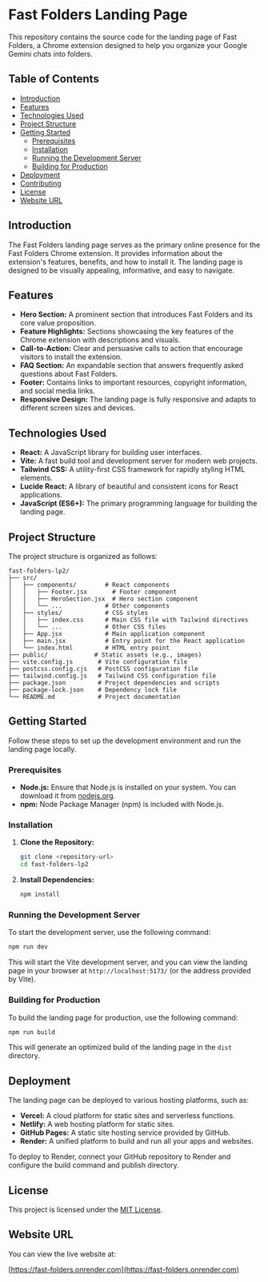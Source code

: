# Fast Folders Landing Page

This repository contains the source code for the landing page of Fast Folders, a Chrome extension designed to help you organize your Google Gemini chats into folders.

## Table of Contents

- [Introduction](#introduction)
- [Features](#features)
- [Technologies Used](#technologies-used)
- [Project Structure](#project-structure)
- [Getting Started](#getting-started)
  - [Prerequisites](#prerequisites)
  - [Installation](#installation)
  - [Running the Development Server](#running-the-development-server)
  - [Building for Production](#building-for-production)
- [Deployment](#deployment)
- [Contributing](#contributing)
- [License](#license)
- [Website URL](#website-url)

## Introduction

The Fast Folders landing page serves as the primary online presence for the Fast Folders Chrome extension. It provides information about the extension's features, benefits, and how to install it. The landing page is designed to be visually appealing, informative, and easy to navigate.

## Features

- **Hero Section:** A prominent section that introduces Fast Folders and its core value proposition.
- **Feature Highlights:** Sections showcasing the key features of the Chrome extension with descriptions and visuals.
- **Call-to-Action:** Clear and persuasive calls to action that encourage visitors to install the extension.
- **FAQ Section:** An expandable section that answers frequently asked questions about Fast Folders.
- **Footer:** Contains links to important resources, copyright information, and social media links.
- **Responsive Design:** The landing page is fully responsive and adapts to different screen sizes and devices.

## Technologies Used

- **React:** A JavaScript library for building user interfaces.
- **Vite:** A fast build tool and development server for modern web projects.
- **Tailwind CSS:** A utility-first CSS framework for rapidly styling HTML elements.
- **Lucide React:** A library of beautiful and consistent icons for React applications.
- **JavaScript (ES6+):** The primary programming language for building the landing page.

## Project Structure

The project structure is organized as follows:

```
fast-folders-lp2/
├── src/
│   ├── components/        # React components
│   │   ├── Footer.jsx       # Footer component
│   │   ├── HeroSection.jsx  # Hero section component
│   │   └── ...            # Other components
│   ├── styles/            # CSS styles
│   │   ├── index.css      # Main CSS file with Tailwind directives
│   │   └── ...            # Other CSS files
│   ├── App.jsx            # Main application component
│   ├── main.jsx           # Entry point for the React application
│   └── index.html         # HTML entry point
├── public/             # Static assets (e.g., images)
├── vite.config.js       # Vite configuration file
├── postcss.config.cjs   # PostCSS configuration file
├── tailwind.config.js   # Tailwind CSS configuration file
├── package.json         # Project dependencies and scripts
├── package-lock.json    # Dependency lock file
└── README.md            # Project documentation
```

## Getting Started

Follow these steps to set up the development environment and run the landing page locally.

### Prerequisites

- **Node.js:** Ensure that Node.js is installed on your system. You can download it from [nodejs.org](https://nodejs.org/).
- **npm:** Node Package Manager (npm) is included with Node.js.

### Installation

1.  **Clone the Repository:**

    ```bash
    git clone <repository-url>
    cd fast-folders-lp2
    ```

2.  **Install Dependencies:**

    ```bash
    npm install
    ```

### Running the Development Server

To start the development server, use the following command:

```bash
npm run dev
```

This will start the Vite development server, and you can view the landing page in your browser at `http://localhost:5173/` (or the address provided by Vite).

### Building for Production

To build the landing page for production, use the following command:

```bash
npm run build
```

This will generate an optimized build of the landing page in the `dist` directory.

## Deployment

The landing page can be deployed to various hosting platforms, such as:

- **Vercel:** A cloud platform for static sites and serverless functions.
- **Netlify:** A web hosting platform for static sites.
- **GitHub Pages:** A static site hosting service provided by GitHub.
- **Render:** A unified platform to build and run all your apps and websites.

To deploy to Render, connect your GitHub repository to Render and configure the build command and publish directory.


## License

This project is licensed under the [MIT License](LICENSE).

## Website URL

You can view the live website at:

[https://fast-folders.onrender.com](https://fast-folders.onrender.com)